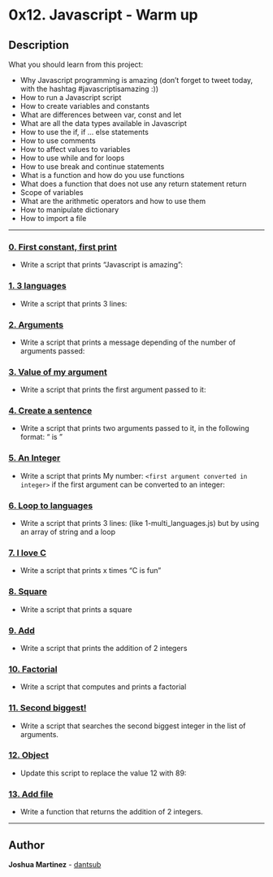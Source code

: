 # 0x12. Javascript - Warm up

## Description

What you should learn from this project:

* Why Javascript programming is amazing (don’t forget to tweet today, with the hashtag #javascriptisamazing :))
* How to run a Javascript script
* How to create variables and constants
* What are differences between var, const and let
* What are all the data types available in Javascript
* How to use the if, if ... else statements
* How to use comments
* How to affect values to variables
* How to use while and for loops
* How to use break and continue statements
* What is a function and how do you use functions
* What does a function that does not use any return statement return
* Scope of variables
* What are the arithmetic operators and how to use them
* How to manipulate dictionary
* How to import a file

---

### [0. First constant, first print](./0-javascript_is_amazing.js)

* Write a script that prints “Javascript is amazing”:

### [1. 3 languages](./1-multi_languages.js)

* Write a script that prints 3 lines:

### [2. Arguments](./2-arguments.js)

* Write a script that prints a message depending of the number of arguments passed:

### [3. Value of my argument](./3-value_argument.js)

* Write a script that prints the first argument passed to it:

### [4. Create a sentence](./4-concat.js)

* Write a script that prints two arguments passed to it, in the following format: “ is ”

### [5. An Integer](./5-to_integer.js)

* Write a script that prints My number: ```<first argument converted in integer>``` if the first argument can be converted to an integer:

### [6. Loop to languages](./6-multi_languages_loop.js)

* Write a script that prints 3 lines: (like 1-multi_languages.js) but by using an array of string and a loop

### [7. I love C](./7-multi_c.js)

* Write a script that prints x times “C is fun”

### [8. Square](./8-square.js)

* Write a script that prints a square

### [9. Add](./9-add.js)

* Write a script that prints the addition of 2 integers

### [10. Factorial](./10-factorial.js)

* Write a script that computes and prints a factorial

### [11. Second biggest!](./11-second_biggest.js)

* Write a script that searches the second biggest integer in the list of arguments.

### [12. Object](./12-object.js)

* Update this script to replace the value 12 with 89:

### [13. Add file](./13-add.js)

* Write a function that returns the addition of 2 integers.

---

## Author

**Joshua Martinez** - [dantsub](https://github.com/dantsub)

